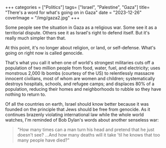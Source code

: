 +++
categories = ["Politics"]
tags= ["Israel", "Palestine", "Gaza"]
title= "There's a word for what's going on in Gaza"
date = "2023-12-26"
coverImage = "/img/gaza2.jpg"
+++

Some people see the situation in Gaza as a religious war. Some see it as a territorial dispute. Others see it as Israel's right to defend itself. But it's really much simpler than that. 

<!--more-->

At this point, it's no longer about religion, or land, or self-defense. What's going on right now is called genocide.

That's what you call it when one of world's strongest militaries cuts off a population of two million people from food, water, fuel, and electricity; uses monstrous 2,000 lb bombs (courtesy of the US) to relentlessly massacre innocent civilians, most of whom are women and children; systematically destroys hospitals, schools, and refugee camps; and displaces 80% of a population, reducing their homes and neighborhoods to rubble so they have nothing to return to.

Of all the countries on earth, Israel should know better because it was founded on the principle that Jews should be free from genocide. As it continues brazenly violating international law while the whole world watches, I'm reminded of Bob Dylan's words about another senseless war:

> "How many times can a man turn his head and pretend that he just doesn't see? ...And how many deaths will it take 'til he knows that too many people have died?"
